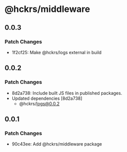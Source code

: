 # @hckrs/middleware

## 0.0.3

### Patch Changes

- 1f2cf25: Make @hckrs/logs external in build

## 0.0.2

### Patch Changes

- 8d2a738: Include built JS files in published packages.
- Updated dependencies [8d2a738]
  - @hckrs/logs@0.0.2

## 0.0.1

### Patch Changes

- 90c43ee: Add @hckrs/middleware package
